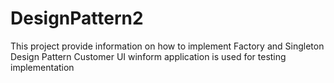# DesignPattern2
This project provide information on how to implement Factory and Singleton Design Pattern
Customer UI winform application is used for testing implementation
